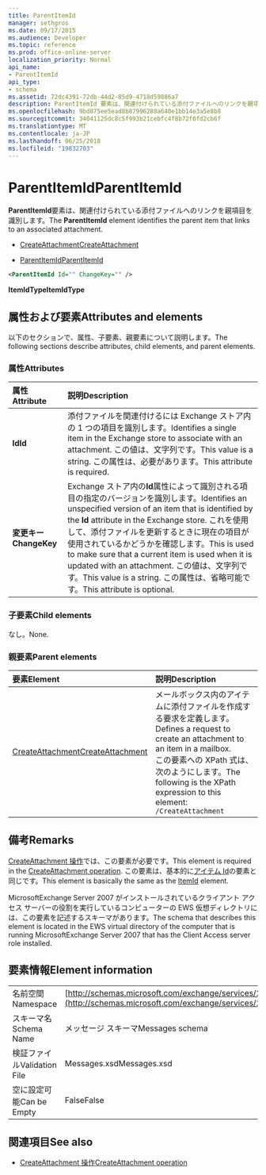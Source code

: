 ```yaml
---
title: ParentItemId
manager: sethgros
ms.date: 09/17/2015
ms.audience: Developer
ms.topic: reference
ms.prod: office-online-server
localization_priority: Normal
api_name:
- ParentItemId
api_type:
- schema
ms.assetid: 72dc4391-72db-44d2-85d9-4718d59886a7
description: ParentItemId 要素は、関連付けられている添付ファイルへのリンクを親項目を識別します。
ms.openlocfilehash: 9bd875ee5ead8b87996288a640e1bb14e3a5e8b8
ms.sourcegitcommit: 34041125dc8c5f993b21cebfc4f8b72f0fd2cb6f
ms.translationtype: MT
ms.contentlocale: ja-JP
ms.lasthandoff: 06/25/2018
ms.locfileid: "19832703"
---
```

# <a name="parentitemid"></a><span data-ttu-id="9c417-103">ParentItemId</span><span class="sxs-lookup"><span data-stu-id="9c417-103">ParentItemId</span></span>

<span data-ttu-id="9c417-104">**ParentItemId**要素は、関連付けられている添付ファイルへのリンクを親項目を識別します。</span><span class="sxs-lookup"><span data-stu-id="9c417-104">The **ParentItemId** element identifies the parent item that links to an associated attachment.</span></span> 
  
- [<span data-ttu-id="9c417-105">CreateAttachment</span><span class="sxs-lookup"><span data-stu-id="9c417-105">CreateAttachment</span></span>](createattachment.md)
  
- [<span data-ttu-id="9c417-106">ParentItemId</span><span class="sxs-lookup"><span data-stu-id="9c417-106">ParentItemId</span></span>](parentitemid.md)
  
```xml
<ParentItemId Id="" ChangeKey="" />
```

<span data-ttu-id="9c417-107">**ItemIdType**</span><span class="sxs-lookup"><span data-stu-id="9c417-107">**ItemIdType**</span></span>

## <a name="attributes-and-elements"></a><span data-ttu-id="9c417-108">属性および要素</span><span class="sxs-lookup"><span data-stu-id="9c417-108">Attributes and elements</span></span>

<span data-ttu-id="9c417-109">以下のセクションで、属性、子要素、親要素について説明します。</span><span class="sxs-lookup"><span data-stu-id="9c417-109">The following sections describe attributes, child elements, and parent elements.</span></span>
  
### <a name="attributes"></a><span data-ttu-id="9c417-110">属性</span><span class="sxs-lookup"><span data-stu-id="9c417-110">Attributes</span></span>

|<span data-ttu-id="9c417-111">**属性**</span><span class="sxs-lookup"><span data-stu-id="9c417-111">**Attribute**</span></span>|<span data-ttu-id="9c417-112">**説明**</span><span class="sxs-lookup"><span data-stu-id="9c417-112">**Description**</span></span>|
|:-----|:-----|
|<span data-ttu-id="9c417-113">**Id**</span><span class="sxs-lookup"><span data-stu-id="9c417-113">**Id**</span></span> <br/> |<span data-ttu-id="9c417-114">添付ファイルを関連付けるには Exchange ストア内の 1 つの項目を識別します。</span><span class="sxs-lookup"><span data-stu-id="9c417-114">Identifies a single item in the Exchange store to associate with an attachment.</span></span> <span data-ttu-id="9c417-115">この値は、文字列です。</span><span class="sxs-lookup"><span data-stu-id="9c417-115">This value is a string.</span></span> <span data-ttu-id="9c417-116">この属性は、必要があります。</span><span class="sxs-lookup"><span data-stu-id="9c417-116">This attribute is required.</span></span>  <br/> |
|<span data-ttu-id="9c417-117">**変更キー**</span><span class="sxs-lookup"><span data-stu-id="9c417-117">**ChangeKey**</span></span> <br/> |<span data-ttu-id="9c417-118">Exchange ストア内の**Id**属性によって識別される項目の指定のバージョンを識別します。</span><span class="sxs-lookup"><span data-stu-id="9c417-118">Identifies an unspecified version of an item that is identified by the **Id** attribute in the Exchange store.</span></span> <span data-ttu-id="9c417-119">これを使用して、添付ファイルを更新するときに現在の項目が使用されているかどうかを確認します。</span><span class="sxs-lookup"><span data-stu-id="9c417-119">This is used to make sure that a current item is used when it is updated with an attachment.</span></span> <span data-ttu-id="9c417-120">この値は、文字列です。</span><span class="sxs-lookup"><span data-stu-id="9c417-120">This value is a string.</span></span> <span data-ttu-id="9c417-121">この属性は、省略可能です。</span><span class="sxs-lookup"><span data-stu-id="9c417-121">This attribute is optional.</span></span>  <br/> |
   
### <a name="child-elements"></a><span data-ttu-id="9c417-122">子要素</span><span class="sxs-lookup"><span data-stu-id="9c417-122">Child elements</span></span>

<span data-ttu-id="9c417-123">なし。</span><span class="sxs-lookup"><span data-stu-id="9c417-123">None.</span></span>
  
### <a name="parent-elements"></a><span data-ttu-id="9c417-124">親要素</span><span class="sxs-lookup"><span data-stu-id="9c417-124">Parent elements</span></span>

|<span data-ttu-id="9c417-125">**要素**</span><span class="sxs-lookup"><span data-stu-id="9c417-125">**Element**</span></span>|<span data-ttu-id="9c417-126">**説明**</span><span class="sxs-lookup"><span data-stu-id="9c417-126">**Description**</span></span>|
|:-----|:-----|
|[<span data-ttu-id="9c417-127">CreateAttachment</span><span class="sxs-lookup"><span data-stu-id="9c417-127">CreateAttachment</span></span>](createattachment.md) <br/> |<span data-ttu-id="9c417-128">メールボックス内のアイテムに添付ファイルを作成する要求を定義します。</span><span class="sxs-lookup"><span data-stu-id="9c417-128">Defines a request to create an attachment to an item in a mailbox.</span></span>  <br/> <span data-ttu-id="9c417-129">この要素への XPath 式は、次のようにします。</span><span class="sxs-lookup"><span data-stu-id="9c417-129">The following is the XPath expression to this element:</span></span>  <br/>  `/CreateAttachment` <br/> |
   
## <a name="remarks"></a><span data-ttu-id="9c417-130">備考</span><span class="sxs-lookup"><span data-stu-id="9c417-130">Remarks</span></span>

<span data-ttu-id="9c417-131">[CreateAttachment 操作](createattachment-operation.md)では、この要素が必要です。</span><span class="sxs-lookup"><span data-stu-id="9c417-131">This element is required in the [CreateAttachment operation](createattachment-operation.md).</span></span> <span data-ttu-id="9c417-132">この要素は、基本的に[アイテム Id](itemid.md)の要素と同じです。</span><span class="sxs-lookup"><span data-stu-id="9c417-132">This element is basically the same as the [ItemId](itemid.md) element.</span></span> 
  
<span data-ttu-id="9c417-133">MicrosoftExchange Server 2007 がインストールされているクライアント アクセス サーバーの役割を実行しているコンピューターの EWS 仮想ディレクトリには、この要素を記述するスキーマがあります。</span><span class="sxs-lookup"><span data-stu-id="9c417-133">The schema that describes this element is located in the EWS virtual directory of the computer that is running MicrosoftExchange Server 2007 that has the Client Access server role installed.</span></span>
  
## <a name="element-information"></a><span data-ttu-id="9c417-134">要素情報</span><span class="sxs-lookup"><span data-stu-id="9c417-134">Element information</span></span>

|||
|:-----|:-----|
|<span data-ttu-id="9c417-135">名前空間</span><span class="sxs-lookup"><span data-stu-id="9c417-135">Namespace</span></span>  <br/> |[http://schemas.microsoft.com/exchange/services/2006/messages](http://schemas.microsoft.com/exchange/services/2006/messages) <br/> |
|<span data-ttu-id="9c417-136">スキーマ名</span><span class="sxs-lookup"><span data-stu-id="9c417-136">Schema Name</span></span>  <br/> |<span data-ttu-id="9c417-137">メッセージ スキーマ</span><span class="sxs-lookup"><span data-stu-id="9c417-137">Messages schema</span></span>  <br/> |
|<span data-ttu-id="9c417-138">検証ファイル</span><span class="sxs-lookup"><span data-stu-id="9c417-138">Validation File</span></span>  <br/> |<span data-ttu-id="9c417-139">Messages.xsd</span><span class="sxs-lookup"><span data-stu-id="9c417-139">Messages.xsd</span></span>  <br/> |
|<span data-ttu-id="9c417-140">空に設定可能</span><span class="sxs-lookup"><span data-stu-id="9c417-140">Can be Empty</span></span>  <br/> |<span data-ttu-id="9c417-141">False</span><span class="sxs-lookup"><span data-stu-id="9c417-141">False</span></span>  <br/> |
   
## <a name="see-also"></a><span data-ttu-id="9c417-142">関連項目</span><span class="sxs-lookup"><span data-stu-id="9c417-142">See also</span></span>

- [<span data-ttu-id="9c417-143">CreateAttachment 操作</span><span class="sxs-lookup"><span data-stu-id="9c417-143">CreateAttachment operation</span></span>](createattachment-operation.md)

